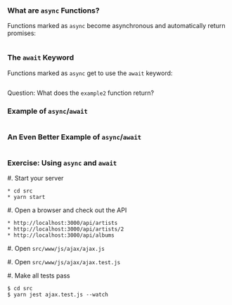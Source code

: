 ### What are `async` Functions? ###

Functions marked as `async` become asynchronous and automatically
return promises:

~~~ {.javascript insert="../../../../src/examples/js/async-await.js" token="async"}
~~~

### The `await` Keyword ###

Functions marked as `async` get to use the `await` keyword:

~~~ {.javascript insert="../../../../src/examples/js/async-await.js" token="await"}
~~~

Question: What does the `example2` function return?

### Example of `async`/`await` ###

~~~ {.javascript insert="../../../../src/examples/js/async-await.js" token="getArtist"}
~~~

### An Even Better Example of `async`/`await` ###

~~~ {.javascript insert="../../../../src/examples/js/async-await.js" token="getArtistP"}
~~~

### Exercise: Using `async` and `await` ###

  #. Start your server
  
    * cd src
    * yarn start

  #. Open a browser and check out the API
  
    * http://localhost:3000/api/artists
    * http://localhost:3000/api/artists/2
    * http://localhost:3000/api/albums
  
  #. Open `src/www/js/ajax/ajax.js`
  
  #. Open `src/www/js/ajax/ajax.test.js`

  #. Make all tests pass

```shell
$ cd src
$ yarn jest ajax.test.js --watch
```
